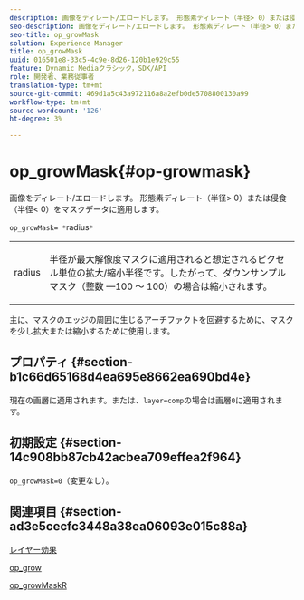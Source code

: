 ```yaml
---
description: 画像をディレート/エロードします。 形態素ディレート（半径> 0）または侵食（半径< 0）をマスクデータに適用します。
seo-description: 画像をディレート/エロードします。 形態素ディレート（半径> 0）または侵食（半径< 0）をマスクデータに適用します。
seo-title: op_growMask
solution: Experience Manager
title: op_growMask
uuid: 016501e8-33c5-4c9e-8d26-120b1e929c55
feature: Dynamic Mediaクラシック，SDK/API
role: 開発者、業務従事者
translation-type: tm+mt
source-git-commit: 469d1a5c43a972116a8a2efb0de5708800130a99
workflow-type: tm+mt
source-wordcount: '126'
ht-degree: 3%

---
```



# op_growMask{#op-growmask}

画像をディレート/エロードします。 形態素ディレート（半径> 0）または侵食（半径&lt; 0）をマスクデータに適用します。

`op_growMask= *`radius`*`

<table id="simpletable_3BAA4523D29E447FA7A4C9009B3E8344"> 
 <tr class="strow"> 
  <td class="stentry"> <p><span class="varname"> radius</span> </p> </td> 
  <td class="stentry"> <p>半径が最大解像度マスクに適用されると想定されるピクセル単位の拡大/縮小半径です。したがって、ダウンサンプルマスク（整数 —100 ～ 100）の場合は縮小されます。 </p></td> 
 </tr> 
</table>

主に、マスクのエッジの周囲に生じるアーチファクトを回避するために、マスクを少し拡大または縮小するために使用します。

## プロパティ {#section-b1c66d65168d4ea695e8662ea690bd4e}

現在の画層に適用されます。または、`layer=comp`の場合は画層`0`に適用されます。

## 初期設定 {#section-14c908bb87cb42acbea709effea2f964}

`op_growMask=0`（変更なし）。

## 関連項目 {#section-ad3e5cecfc3448a38ea06093e015c88a}

[レイヤー効果](../../../../../is-api/http-ref/image-serving-api-ref/c-http-protocol-reference/c-syntax-and-features/r-layer-effects.md#reference-82a6b5311b3d4471ad2799adb3b2201c)

[op_grow](../../../../../is-api/http-ref/image-serving-api-ref/c-http-protocol-reference/c-command-reference/r-op-grow.md#reference-f95f3291c78c42b9a34b1b7e177e739a)

[op_growMaskR](../../../../../is-api/http-ref/image-serving-api-ref/c-http-protocol-reference/c-command-reference/r-op-growmaskr.md#reference-8092864159ae43c490821b9590d7709a)
